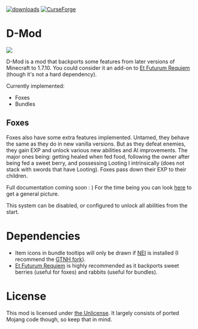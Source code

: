 [![downloads](https://img.shields.io/badge/-⬇%20releases-brightgreen)](https://github.com/makamys/DMod/releases)
[![CurseForge](https://shields.io/badge/CurseForge-555555?logo=curseforge)](https://www.curseforge.com/minecraft/mc-mods/dmod)

# D-Mod

![](https://raw.githubusercontent.com/makamys/DMod/master/docs/dmod_banner.png)

D-Mod is a mod that backports some features from later versions of Minecraft to 1.7.10. You could consider it an add-on to [Et Futurum Requiem](https://www.curseforge.com/minecraft/mc-mods/et-futurum-requiem) (though it's not a hard dependency).

Currently implemented:

* Foxes
* Bundles

## Foxes

Foxes also have some extra features implemented. Untamed, they behave the same as they do in new vanilla versions. But as they defeat enemies, they gain EXP and unlock various new abilities and AI improvements. The major ones being: getting healed when fed food, following the owner after being fed a sweet berry, and possessing Looting I intrinsically (does not stack with swords that have Looting). Foxes pass down their EXP to their children.

Full documentation coming soon : ) For the time being you can look [here](https://github.com/makamys/DMod/blob/21d63d86e357626f3d212447e34f2f1fd4495cf6/src/main/java/makamys/dmod/entity/EntityFox.java#L1957-L1987) to get a general picture.

This system can be disabled, or configured to unlock all abilities from the start.

# Dependencies

* Item icons in bundle tooltips will only be drawn if [NEI](https://www.curseforge.com/minecraft/mc-mods/notenoughitems) is installed (I recommend the [GTNH fork](https://www.curseforge.com/minecraft/mc-mods/notenoughitems-gtnh)).
* [Et Futurum Requiem](https://www.curseforge.com/minecraft/mc-mods/et-futurum-requiem) is highly recommended as it backports sweet berries (useful for foxes) and rabbits (useful for bundles).

# License

This mod is licensed under [the Unlicense](https://github.com/makamys/DMod/blob/master/LICENSE). It largely consists of ported Mojang code though, so keep that in mind.

